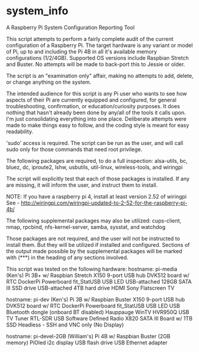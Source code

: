 # system_info
A Raspberry Pi System Configuration Reporting Tool

This script attempts to perform a fairly complete audit of the current
configuration of a Raspberry Pi.  The target hardware is any variant or
model of Pi, up to and including the Pi 4B in all it's available memory
configurations (1/2/4GB).  Supported OS versions include Raspbian Stretch
and Buster.  No attempts will be made to back-port this to Jessie or older.

The script is an "examination only" affair, making no attempts to add,
delete, or change anything on the system.

The intended audience for this script is any Pi user who wants to see how
aspects of their Pi are currently equipped and configured, for general
troubleshooting, confirmation, or education/curiosity purposes.  It does
nothing that hasn't already been done by any/all of the tools it calls upon.
I'm just consolidating everything into one place.  Deliberate attempts were
made to make things easy to follow, and the coding style is meant for easy
readability.

'sudo' access is required.  The script can be run as the user, and will
call sudo only for those commands that need root privilege.

The following packages are required, to do a full inspection:
  alsa-utils, bc, bluez, dc, iproute2, lshw, usbutils, util-linux,
  wireless-tools, and wiringpi

The script will explicitly test that each of those packages is installed.
If any are missing, it will inform the user, and instruct them to install.

NOTE:
If you have a raspberry pi 4, install at least version 2.52 of wiringpi
See - http://wiringpi.com/wiringpi-updated-to-2-52-for-the-raspberry-pi-4b/

The following supplemental packages may also be utilized:
  cups-client, nmap, rpcbind, nfs-kernel-server, samba, sysstat,
  and watchdog

Those packages are not required, and the user will not be instructed
to install them.  But they will be utilized if installed and configured.
Sections of the output made possible by the supplemental packages will be
marked with (***) in the heading of any sections involved.

This script was tested on the following hardware:
  hostname: pi-media (Ken's)
  Pi 3B+ w/ Raspbian Stretch
  X150 9-port USB hub
  DVK512 board w/ RTC
  DockerPi Powerboard
  fit_StatUSB USB LED
  USB-attached 128GB SATA III SSD drive
  USB-attached 4TB hard drive
  HDMI Sony Flatscreen TV

  hostname: pi-dev (Ken's)
  Pi 3B w/ Raspbian Buster
  X150 9-port USB hub
  DVK512 board w/ RTC
  DockerPi Powerboard
  fit_StatUSB USB LED
  USB Bluetooth dongle (onboard BT disabled)
  Hauppauge WinTV HVR950Q USB TV Tuner
  RTL-SDR USB Software Defined Radio
  X820 SATA III Board w/ 1TB SSD
  Headless - SSH and VNC only (No Display)

  hostname: pi-devel-2GB (William's)
  Pi 4B w/ Raspbian Buster (2GB memory)
  PiOled i2c display
  USB flash drive
  USB Ethernet adapter
